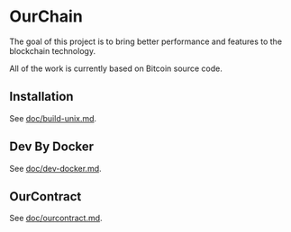 # OurChain

The goal of this project is to bring better performance and features to the blockchain technology.

All of the work is currently based on Bitcoin source code.

## Installation

See [doc/build-unix.md](doc/build-unix.md).

## Dev By Docker

See [doc/dev-docker.md](doc/dev-docker.md).

## OurContract

See [doc/ourcontract.md](doc/ourcontract.md).
